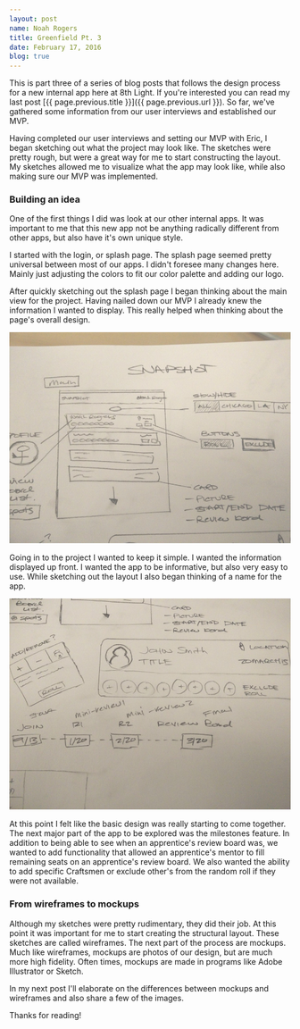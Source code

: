 ```yaml
---
layout: post
name: Noah Rogers
title: Greenfield Pt. 3
date: February 17, 2016
blog: true
---
```


This is part three of a series of blog posts that follows the design process for a new internal app here at 8th Light. If you're interested you can read my last post [{{ page.previous.title }}]({{ page.previous.url }}). So far, we've gathered some information from our user interviews and established our MVP.

Having completed our user interviews and setting our MVP with Eric, I began sketching out what the project may look like. The sketches were pretty rough, but were a great way for me to start constructing the layout. My sketches allowed me to visualize what the app may look like, while also making sure our MVP was implemented.

### Building an idea

One of the first things I did was look at our other internal apps. It was important to me that this new app not be anything radically different from other apps, but also have it's own unique style.

I started with the login, or splash page. The splash page seemed pretty universal between most of our apps. I didn't foresee many changes here. Mainly just adjusting the colors to fit our color palette and adding our logo.

After quickly sketching out the splash page I began thinking about the main view for the project. Having nailed down our MVP I already knew the information I wanted to display. This really helped when thinking about the page's overall design.

<div class="blog__image">
  <img src="/assets/images/blog/project/mockup1.jpg">
</div>

Going in to the project I wanted to keep it simple. I wanted the information displayed up front. I wanted the app to be informative, but also very easy to use. While sketching out the layout I also began thinking of a name for the app.

<div class="blog__image">
  <img src="/assets/images/blog/project/mockup2.jpg">
</div>

At this point I felt like the basic design was really starting to come together. The next major part of the app to be explored was the milestones feature. In addition to being able to see when an apprentice's review board was, we wanted to add functionality that allowed an apprentice's mentor to fill remaining seats on an apprentice's review board. We also wanted the ability to add specific Craftsmen or exclude other's from the random roll if they were not available.

### From wireframes to mockups

Although my sketches were pretty rudimentary, they did their job. At this point it was important for me to start creating the structural layout. These sketches are called wireframes. The next part of the process are mockups. Much like wireframes, mockups are photos of our design, but are much more high fidelity. Often times, mockups are made in programs like Adobe Illustrator or Sketch.

In my next post I'll elaborate on the differences between mockups and wireframes and also share a few of the images.

Thanks for reading!
